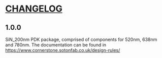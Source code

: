 # [CHANGELOG](https://keepachangelog.com/en/1.0.0/)

## 1.0.0
SiN_200nm PDK package, comprised of components for 520nm, 638nm and 780nm.
The documentation can be found in https://www.cornerstone.sotonfab.co.uk/design-rules/

